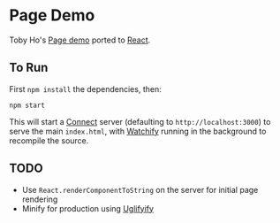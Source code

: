 Page Demo
=========

Toby Ho's [Page demo][Page] ported to [React][].

## To Run

First `npm install` the dependencies, then:

    npm start

This will start a [Connect][] server (defaulting to `http://localhost:3000`)
to serve the main `index.html`, with [Watchify][] running in the background
to recompile the source.

## TODO

- Use `React.renderComponentToString` on the server for initial page rendering
- Minify for production using [Uglifyify][]

[Page]: http://smalljs.org/client-side-routing/page/
[React]: http://reactjs.com
[Connect]: http://www.senchalabs.org/connect/
[Watchify]: https://github.com/substack/watchify
[Uglifyify]: https://github.com/hughsk/uglifyify
